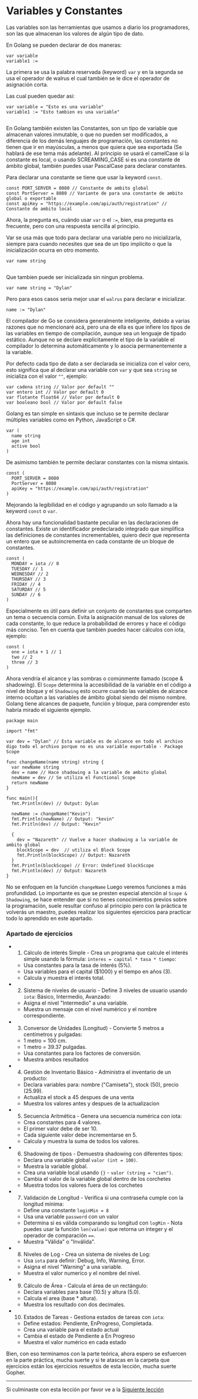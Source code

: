 # Variables y Constantes

Las variables son las herramientas que usamos a diario los programadores, son las que almacenan los valores de algún tipo de dato.

En Golang se pueden declarar de dos maneras:

```Golang
var variable
variable1 :=
```

La primera se usa la palabra reservada (keyword) `var` y en la segunda se usa el operador de walrus el cual también se le dice el operador de asignación corta.

Las cual pueden quedar asi:

```Golang
var variable = "Esto es una variable"
variable1 := "Esto tambien es una variable"
```
```
```

En Golang también existen las Constantes, son un tipo de variable que almacenan valores inmutable, o que no pueden ser modificados, a diferencia de los demás lenguajes de programación, las constantes no tienen que ir en mayúsculas, a menos que quiera que sea exportada (Se hablará de ese tema más adelante). Al principio se usará el camelCase si la constante es local, o usando SCREAMING_CASE si es una constante de ámbito global, también puedes usar PascalCase para declarar constantes.


Para declarar una constante se tiene que usar la keyword `const`.

```Golang
const PORT_SERVER = 8080 // Constante de ambito global
const PortServer = 8080 // Variante de para una constante de ambito global o exportable
const apiKey = "https://example.com/api/auth/registration" // Constante de ambito local 
```


Ahora, la pregunta es, cuándo usar `var` o el `:=`, bien, esa pregunta es frecuente, pero con una respuesta sencilla al principio.

Var se usa más que todo para declarar una variable pero no inicializarla, siempre para cuando necesites que sea de un tipo implícito o que la inicialización ocurra en otro momento.

```Golang
var name string 
```
```
```

Que tambien puede ser inicializada sin ningun problema.

```Golang
var name string = "Dylan"
```

Pero para esos casos seria mejor usar el `walrus` para declarar e inicializar.


```Golang
name := "Dylan"
```

El compilador de Go se considera generalmente inteligente, debido a varias razones que no mencionaré acá, pero una de ella es que infiere los tipos de las variables en tiempo de compilación, aunque sea un lenguaje de tipado estático. Aunque no se declare explícitamente el tipo de la variable el compilador lo determina automáticamente y lo asocia permanentemente a la variable.


Por defecto cada tipo de dato a ser declarada se inicializa con el valor cero, esto significa que al declarar una variable con `var` y que sea `string` se inicializa con el valor `""`, ejemplo:

```Golang
var cadena string // Valor por default ""
var entero int // Valor por default 0
var flotante float64 // Valor por default 0
var booleano bool // Valor por default false
```


Golang es tan simple en sintaxis que incluso se te permite declarar múltiples variables como en Python, JavaScript o C#.

```Golang
var (
  name string
  age int
  active bool
)
```


De asimismo también te permite declarar constantes con la misma sintaxis.

```Golang
const (
  PORT_SERVER = 8080
  PortServer = 8080
  apiKey = "https://example.com/api/auth/registration" 
)
```

Mejorando la legibilidad en el código y agrupando un solo llamado a la keyword `const` o `var`.

Ahora hay una funcionalidad bastante peculiar en las declaraciones de constantes. Existe un identificador predeclarado integrado que simplifica las definiciones de constantes incrementables, quiero decir que representa un entero que se autoincrementa en cada constante de un bloque de constantes. 

```Golang
const (
  MONDAY = iota // 0
  TUESDAY // 1
  WEDNESDAY // 2
  THURSDAY // 3
  FRIDAY // 4
  SATURDAY // 5
  SUNDAY // 6
)
```


Especialmente es útil para definir un conjunto de constantes que comparten un tema o secuencia común. Evita la asignación manual de los valores de cada constante, lo que reduce la probabilidad de errores y hace el código más conciso. Ten en cuenta que también puedes hacer cálculos con iota, ejemplo:

```Golang
const (
  one = iota + 1 // 1
  two // 2
  three // 3
)
```

Ahora vendría el alcance y las sombras o comúnmente llamado (scope & shadowing). El `Scope` determina la accesibilidad de la variable en el código a nivel de bloque y el `Shadowing` esto ocurre cuando las variables de alcance interno ocultan a las variables de ámbito global siendo del mismo nombre. Golang tiene alcances de paquete, función y bloque, para comprender esto habría mirado el siguiente ejemplo.

```Golang
package main

import "fmt"

var dev = "Dylan" // Esta variable es de alcance en todo el archivo digo todo el archivo porque no es una variable exportable - Package Scope

func changeName(name string) string {
  var newName string
  dev = name // Hace shadowing a la variable de ambito global 
  newName = dev // Se utiliza el Functional Scope 
  return newName
}

func main(){
  fmt.Println(dev) // Output: Dylan

  newName := changeName("Kevin")
  fmt.Println(newName) // Output: "kevin"
  fmt.Pritln(dev) // Output: "Kevin"

  {
    dev = "Nazareth" // Vuelve a hacer shadowing a la variable de ambito global 
    blockScope = dev  // utiliza el Block Scope 
    fmt.Println(blockScope) // Output: Nazareth
  }
  fmt.Println(blockScope) // Error: Undefined blockScope
  fmt.Println(dev) // Output: Nazareth
}
```

No se enfoquen en la función `changeName` Luego veremos funciones a más profundidad. Lo importante es que se presten especial atención al `Scope & Shadowing`, se hace entender que si no tienes conocimientos previos sobre la programación, suele resultar confuso al principio pero con la práctica te volverás un maestro, puedes realizar los siguientes ejercicios para practicar todo lo aprendido en este apartado.


### Apartado de ejercicios

- 1. Cálculo de interés Simple - Crea un programa que calcule el interés simple usando la fórmula: `interes = capital * tasa * tiempo`:
  - Usa constantes para la tasa de interés (5%).
  - Usa variables para el capital ($1000) y el tiempo en años (3).
  - Calcula y muestra el interés total.

- 2. Sistema de niveles de usuario - Define 3 niveles de usuario usando `iota`: Básico, Intermedio, Avanzado:
  - Asigna el nivel "Intermedio" a una variable.
  - Muestra un mensaje con el nivel numérico y el nombre correspondiente.

- 3. Conversor de Unidades (Longitud) - Convierte 5 metros a centímetros y pulgadas: 
  - 1 metro = 100 cm.
  - 1 metro = 39.37 pulgadas.
  - Usa constantes para los factores de conversión.
  - Muestra ambos resultados

- 4. Gestión de Inventario Básico - Administra el inventario de un producto:
  - Declara variables para: nombre ("Camiseta"), stock (50), precio (25.99).
  - Actualiza el stock a 45 despues de una venta
  - Muestra los valores antes y despues de la actualizacion

- 5. Secuencia Aritmética - Genera una secuencia numérica con iota:
  - Crea constantes para 4 valores.
  - El primer valor debe de ser 10.
  - Cada siguiente valor debe incrementarse en 5.
  - Calcula y muestra la suma de todos los valores.

- 6. Shadowing de tipos - Demuestra shadowing con diferentes tipos:
  - Declara una variable global `valor (int = 100)`.
  - Muestra la variable global.
  - Crea una variable local usando `{}` -  `valor (string = "cien")`.
  - Cambia el valor de la variable global dentro de los corchetes
  - Muestra todos los valores fuera de los corchetes
 

- 7. Validación de Longitud - Verifica si una contraseña cumple con la longitud mínima:
  - Define una constante `loginMin = 8`
  - Usa una variable `password` con un valor
  - Determina si es válida comparando su longitud con `logMin` - Nota puedes usar la función `len(value)` que retorna un integer y el operador de comparación `==`.
  - Muestra "Válida" o "Inválida".

- 8. Niveles de Log - Crea un sistema de niveles de Log:
  - Usa `iota` para definir: Debug, Info, Warning, Error.
  - Asigna el nivel "Warning" a una variable.
  - Muestra el valor numerico y el nombre del nivel.

- 9. Cálculo de Área - Calcula el área de un rectángulo:
  - Declara variables para base (10.5) y altura (5.0).
  - Calcula el area (base * altura).
  - Muestra los resultado con dos decimales.

- 10. Estados de Tareas - Gestiona estados de tareas con `iota`:
  - Define estados: Pendiente, EnProgreso, Completada.
  - Crea una variable para el estado actual
  - Cambia el estado de Pendiente a En Progreso
  - Muestra el valor numérico en cada estado

Bien, con eso terminamos con la parte teórica, ahora espero se esfuercen en la parte práctica, mucha suerte y si te atascas en la carpeta que ejercicios están los ejercicios resueltos de esta lección, mucha suerte Gopher.

--- 

Si culminaste con esta lección por favor ve a la [Siguiente lección](../data-types/README.md)
